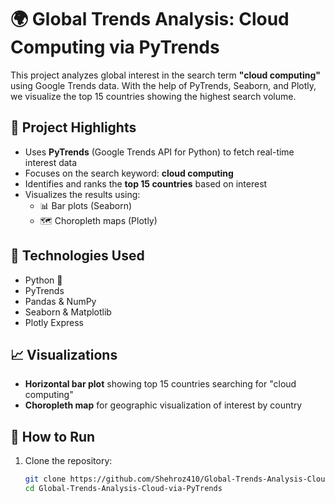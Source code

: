 # 🌍 Global Trends Analysis: Cloud Computing via PyTrends

This project analyzes global interest in the search term **"cloud computing"** using Google Trends data. With the help of PyTrends, Seaborn, and Plotly, we visualize the top 15 countries showing the highest search volume.

## 📌 Project Highlights

- Uses **PyTrends** (Google Trends API for Python) to fetch real-time interest data
- Focuses on the search keyword: **cloud computing**
- Identifies and ranks the **top 15 countries** based on interest
- Visualizes the results using:
  - 📊 Bar plots (Seaborn)
  - 🗺 Choropleth maps (Plotly)

## 🔧 Technologies Used

- Python 🐍
- PyTrends
- Pandas & NumPy
- Seaborn & Matplotlib
- Plotly Express

## 📈 Visualizations

- **Horizontal bar plot** showing top 15 countries searching for "cloud computing"
- **Choropleth map** for geographic visualization of interest by country

## 🚀 How to Run

1. Clone the repository:
   ```bash
   git clone https://github.com/Shehroz410/Global-Trends-Analysis-Cloud-via-PyTrends
   cd Global-Trends-Analysis-Cloud-via-PyTrends
